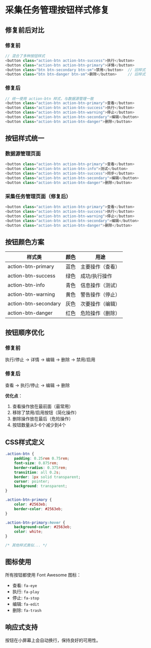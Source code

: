 # 采集任务管理按钮样式修复

## 修复前后对比

### 修复前
```javascript
// 混合了多种按钮样式
<button class="action-btn action-btn-success">执行</button>
<button class="action-btn action-btn-primary">详情</button>
<button class="btn btn-secondary btn-sm">禁用</button>  // 旧样式
<button class="btn btn-danger btn-sm">删除</button>     // 旧样式
```

### 修复后
```javascript
// 统一使用 action-btn 样式，与数据源管理一致
<button class="action-btn action-btn-primary">查看</button>
<button class="action-btn action-btn-success">执行</button>
<button class="action-btn action-btn-warning">停止</button>
<button class="action-btn action-btn-secondary">编辑</button>
<button class="action-btn action-btn-danger">删除</button>
```

## 按钮样式统一

### 数据源管理页面
```javascript
<button class="action-btn action-btn-primary">查看</button>
<button class="action-btn action-btn-info">测试</button>
<button class="action-btn action-btn-success">同步</button>
<button class="action-btn action-btn-secondary">编辑</button>
<button class="action-btn action-btn-danger">删除</button>
```

### 采集任务管理页面（修复后）
```javascript
<button class="action-btn action-btn-primary">查看</button>
<button class="action-btn action-btn-success">执行</button>
<button class="action-btn action-btn-warning">停止</button>
<button class="action-btn action-btn-secondary">编辑</button>
<button class="action-btn action-btn-danger">删除</button>
```

## 按钮颜色方案

| 样式类 | 颜色 | 用途 |
|--------|------|------|
| action-btn-primary | 蓝色 | 主要操作（查看） |
| action-btn-success | 绿色 | 成功/执行操作 |
| action-btn-info | 青色 | 信息操作（测试） |
| action-btn-warning | 黄色 | 警告操作（停止） |
| action-btn-secondary | 灰色 | 次要操作（编辑） |
| action-btn-danger | 红色 | 危险操作（删除） |

## 按钮顺序优化

### 修复前
执行/停止 → 详情 → 编辑 → 删除 → 禁用/启用

### 修复后
查看 → 执行/停止 → 编辑 → 删除

**优化点**：
1. 查看操作放在最前面（最常用）
2. 移除了禁用/启用按钮（简化操作）
3. 删除操作放在最后（危险操作）
4. 按钮数量从5-6个减少到4个

## CSS样式定义

```css
.action-btn {
    padding: 0.25rem 0.75rem;
    font-size: 0.875rem;
    border-radius: 0.375rem;
    transition: all 0.2s;
    border: 1px solid transparent;
    cursor: pointer;
    background: transparent;
}

.action-btn-primary {
    color: #2563eb;
    border-color: #2563eb;
}

.action-btn-primary:hover {
    background-color: #2563eb;
    color: white;
}

/* 其他样式类似... */
```

## 图标使用

所有按钮都使用 Font Awesome 图标：
- 查看: `fa-eye`
- 执行: `fa-play`
- 停止: `fa-stop`
- 编辑: `fa-edit`
- 删除: `fa-trash`

## 响应式支持

按钮在小屏幕上会自动换行，保持良好的可用性。
